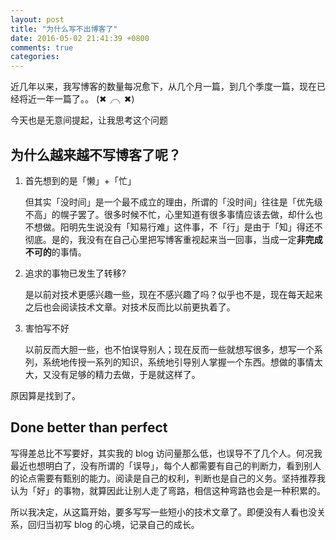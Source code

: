 ```yaml
---
layout: post
title: "为什么写不出博客了"
date: 2016-05-02 21:41:39 +0800
comments: true
categories: 
---
```


近几年以来，我写博客的数量每况愈下，从几个月一篇，到几个季度一篇，现在已经将近一年一篇了。。 (✖╭╮✖)

今天也是无意间提起，让我思考这个问题

## 为什么越来越不写博客了呢？

1. 首先想到的是「懒」+「忙」

    但其实「没时间」是一个最不成立的理由，所谓的「没时间」往往是「优先级不高」的幌子罢了。很多时候不忙，心里知道有很多事情应该去做，却什么也不想做。阳明先生说没有「知易行难」这件事，不「行」是由于「知」得还不彻底。是的，我没有在自己心里把写博客重视起来当一回事，当成一定**非完成不可的**的事情。


2. 追求的事物已发生了转移?

    是以前对技术更感兴趣一些，现在不感兴趣了吗？似乎也不是，现在每天起来之后也会阅读技术文章。对技术反而比以前更执着了。


3. 害怕写不好

    以前反而大胆一些，也不怕误导别人；现在反而一些就想写很多，想写一个系列，系统地传授一系列的知识，系统地引导别人掌握一个东西。想做的事情太大，又没有足够的精力去做，于是就这样了。


原因算是找到了。

## Done better than perfect

写得差总比不写要好，其实我的 blog 访问量那么低，也误导不了几个人。何况我最近也想明白了，没有所谓的「误导」，每个人都需要有自己的判断力，看到别人的论点需要有甄别的能力。阅读是自己的权利，判断也是自己的义务。坚持推荐我认为「好」的事物，就算因此让别人走了弯路，相信这种弯路也会是一种积累的。

所以我决定，从这篇开始，要多写写一些短小的技术文章了。即便没有人看也没关系，回归当初写 blog 的心境，记录自己的成长。
